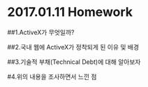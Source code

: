 
2017.01.11 Homework
===================

##1.ActiveX가 무엇일까?





##2.국내 웹에 ActiveX가 정착되게 된 이유 및 배경



##3.기술적 부채(Technical Debt)에 대해 알아보자



#4.위의 내용을 조사하면서 느낀 점
